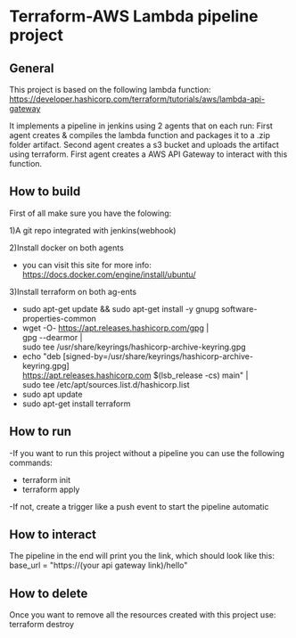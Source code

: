 Terraform-AWS Lambda pipeline project 
==========================

General
------------
This project is based on the following lambda function:
https://developer.hashicorp.com/terraform/tutorials/aws/lambda-api-gateway

It implements a pipeline in jenkins using 2 agents that on each run:
First agent creates & compiles the lambda function and packages it to a .zip folder artifact.
Second agent creates a s3 bucket and uploads the artifact using terraform.
First agent creates a AWS API Gateway to interact with this function.

How to build
------------
First of all make sure you have the folowing:

1)A git repo integrated with jenkins(webhook)

2)Install docker on both agents
- you can visit this site for more info: https://docs.docker.com/engine/install/ubuntu/

3)Install terraform on both ag-ents
- sudo apt-get update && sudo apt-get install -y gnupg software-properties-common
- wget -O- https://apt.releases.hashicorp.com/gpg | \
gpg --dearmor | \
sudo tee /usr/share/keyrings/hashicorp-archive-keyring.gpg
- echo "deb [signed-by=/usr/share/keyrings/hashicorp-archive-keyring.gpg] \
https://apt.releases.hashicorp.com $(lsb_release -cs) main" | \
sudo tee /etc/apt/sources.list.d/hashicorp.list
- sudo apt update
- sudo apt-get install terraform


How to run
------------
-If you want to run this project without a pipeline you can use the following commands:

- terraform init
- terraform apply

-If not, create a trigger like a push event to start the pipeline automatic


How to interact
------------
The pipeline in the end will print you the link, which should look like this:
base_url = "https://(your api gateway link)/hello"

How to delete
------------
Once you want to remove all the resources created with this project use:
terraform destroy

